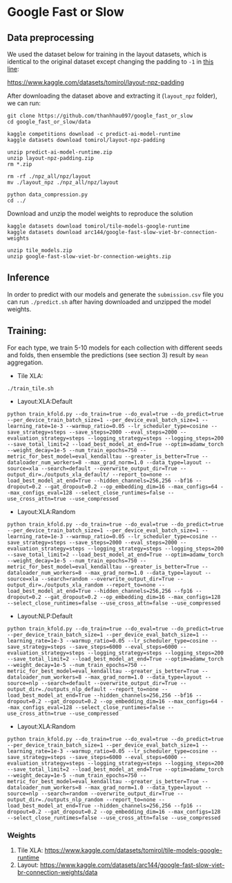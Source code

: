 # Google Fast or Slow

## Data preprocessing

We used the dataset below for training in the layout datasets, which is identical to the original dataset except changing the padding to `-1` in [this line](https://github.com/google-research-datasets/tpu_graphs/blob/main/tpu_graphs/process_data/xla/featurizers.h#L137):

https://www.kaggle.com/datasets/tomirol/layout-npz-padding

After downloading the dataset above and extracting it (`layout_npz` folder), we can run:

```
git clone https://github.com/thanhhau097/google_fast_or_slow
cd google_fast_or_slow/data

kaggle competitions download -c predict-ai-model-runtime
kaggle datasets download tomirol/layout-npz-padding

unzip predict-ai-model-runtime.zip
unzip layout-npz-padding.zip
rm *.zip

rm -rf ./npz_all/npz/layout
mv ./layout_npz ./npz_all/npz/layout

python data_compression.py
cd ../
```


Download and unzip the model weights to reproduce the solution

```
kaggle datasets download tomirol/tile-models-google-runtime
kaggle datasets download arc144/google-fast-slow-viet-br-connection-weights

unzip tile_models.zip
unzip google-fast-slow-viet-br-connection-weights.zip
```

## Inference
In order to predict with our models and generate the `submission.csv` file you can run `./predict.sh` after having downloaded and unzipped the model weights.


## Training:
For each type, we train 5-10 models for each collection with different seeds and folds, then ensemble the predictions (see section 3) result by `mean` aggregation.

- Tile XLA:
```
./train_tile.sh
```

- Layout:XLA:Default
```
python train_kfold.py --do_train=true --do_eval=true --do_predict=true --per_device_train_batch_size=1 --per_device_eval_batch_size=1 --learning_rate=1e-3 --warmup_ratio=0.05 --lr_scheduler_type=cosine --save_strategy=steps --save_steps=2000 --eval_steps=2000 --evaluation_strategy=steps --logging_strategy=steps --logging_steps=200 --save_total_limit=2 --load_best_model_at_end=True --optim=adamw_torch --weight_decay=1e-5 --num_train_epochs=750 --metric_for_best_model=eval_kendalltau --greater_is_better=True --dataloader_num_workers=8 --max_grad_norm=1.0 --data_type=layout --source=xla --search=default --overwrite_output_dir=True --output_dir=./outputs_xla_default/ --report_to=none --load_best_model_at_end=True --hidden_channels=256,256 --bf16 --dropout=0.2 --gat_dropout=0.2 --op_embedding_dim=16 --max_configs=64 --max_configs_eval=128 --select_close_runtimes=false --use_cross_attn=true --use_compressed
```

- Layout:XLA:Random
```
python train_kfold.py --do_train=true --do_eval=true --do_predict=true --per_device_train_batch_size=1 --per_device_eval_batch_size=1 --learning_rate=1e-3 --warmup_ratio=0.05 --lr_scheduler_type=cosine --save_strategy=steps --save_steps=2000 --eval_steps=2000 --evaluation_strategy=steps --logging_strategy=steps --logging_steps=200 --save_total_limit=2 --load_best_model_at_end=True --optim=adamw_torch --weight_decay=1e-5 --num_train_epochs=750 --metric_for_best_model=eval_kendalltau --greater_is_better=True --dataloader_num_workers=8 --max_grad_norm=1.0 --data_type=layout --source=xla --search=random --overwrite_output_dir=True --output_dir=./outputs_xla_random --report_to=none --load_best_model_at_end=True --hidden_channels=256,256 --fp16 --dropout=0.2 --gat_dropout=0.2 --op_embedding_dim=16 --max_configs=128 --select_close_runtimes=false --use_cross_attn=false --use_compressed
```

- Layout:NLP:Default
```
python train_kfold.py --do_train=true --do_eval=true --do_predict=true --per_device_train_batch_size=1 --per_device_eval_batch_size=1 --learning_rate=1e-3 --warmup_ratio=0.05 --lr_scheduler_type=cosine --save_strategy=steps --save_steps=6000 --eval_steps=6000 --evaluation_strategy=steps --logging_strategy=steps --logging_steps=200 --save_total_limit=2 --load_best_model_at_end=True --optim=adamw_torch --weight_decay=1e-5 --num_train_epochs=750 --metric_for_best_model=eval_kendalltau --greater_is_better=True --dataloader_num_workers=8 --max_grad_norm=1.0 --data_type=layout --source=nlp --search=default --overwrite_output_dir=True --output_dir=./outputs_nlp_default --report_to=none --load_best_model_at_end=True --hidden_channels=256,256 --bf16 --dropout=0.2 --gat_dropout=0.2 --op_embedding_dim=16 --max_configs=64 --max_configs_eval=128 --select_close_runtimes=false --use_cross_attn=true --use_compressed
```
- Layout:XLA:Random
```
python train_kfold.py --do_train=true --do_eval=true --do_predict=true --per_device_train_batch_size=1 --per_device_eval_batch_size=1 --learning_rate=1e-3 --warmup_ratio=0.05 --lr_scheduler_type=cosine --save_strategy=steps --save_steps=6000 --eval_steps=6000 --evaluation_strategy=steps --logging_strategy=steps --logging_steps=200 --save_total_limit=2 --load_best_model_at_end=True --optim=adamw_torch --weight_decay=1e-5 --num_train_epochs=750 --metric_for_best_model=eval_kendalltau --greater_is_better=True --dataloader_num_workers=8 --max_grad_norm=1.0 --data_type=layout --source=nlp --search=random --overwrite_output_dir=True --output_dir=./outputs_nlp_random --report_to=none --load_best_model_at_end=True --hidden_channels=256,256 --fp16 --dropout=0.2 --gat_dropout=0.2 --op_embedding_dim=16 --max_configs=128 --select_close_runtimes=false --use_cross_attn=false --use_compressed
```




### Weights
1. Tile XLA: https://www.kaggle.com/datasets/tomirol/tile-models-google-runtime
2. Layout: https://www.kaggle.com/datasets/arc144/google-fast-slow-viet-br-connection-weights/data